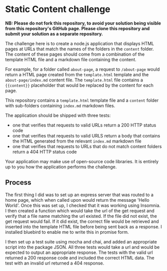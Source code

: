 # Static Content challenge

**NB: Please do not fork this repository, to avoid your solution being visible from this repository's GitHub page. Please clone this repository and submit your solution as a separate repository.**

The challenge here is to create a node.js application that displays HTML pages at URLs that match the names of the folders in the `content` folder. The content of these pages should come from a combination of the template HTML file and a markdown file containing the content.

For example, for a folder called `about-page`, a request to `/about-page` would return a HTML page created from the `template.html` template and the `about-page/index.md` content file. The `template.html` file contains a `{{content}}` placeholder that would be replaced by the content for each page.

This repository contains a `template.html` template file and a `content` folder with sub-folders containing `index.md` markdown files.

The application should be shipped with three tests:

* one that verifies that requests to valid URLs return a 200 HTTP status code
* one that verifies that requests to valid URLS return a body that contains the HTML generated from the relevant `index.md` markdown file
* one that verifies that requests to URLs that do not match content folders return a 404 HTTP status code

Your application may make use of open-source code libraries. It is entirely up to you how the application performs the challenge.



## Process

The first thing I did was to set up an express server that was routed to a home page, which when called upon would return the message 'Hello World'. Once this was set up, I checked that it was working using Insomnia. I then created a function which would take the url of the get request and verify that a file name matching the url existed. If the file did not exist, the get request would fail. If it did exist, the correct file would be retrieved and inserted into the template HTML file before being sent back as a response. I installed bluebird to enable me to write this in promise form.

I then set up a test suite using mocha and chai, and added an appropriate script into the package JSON. All three tests would take a url and would be expected to output an appropriate response. The tests with the valid url returned a 200 response code and included the correct HTML data. The test with an invalid url returned a 404 response.
